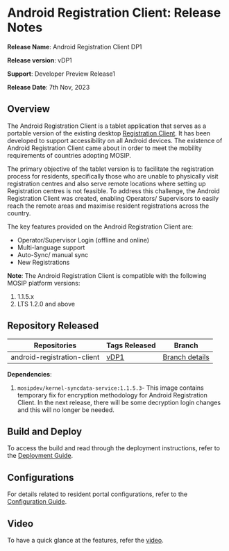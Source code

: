 # Android Registration Client: Release Notes

**Release Name**: Android Registration Client DP1

**Release version**: vDP1

**Support**: Developer Preview Release1

**Release Date**: 7th Nov, 2023

## Overview

The Android Registration Client is a tablet application that serves as a portable version of the existing desktop [Registration Client](https://docs.mosip.io/1.2.0/modules/registration-client). It has been developed to support accessibility on all Android devices. The existence of Android Registration Client came about in order to meet the mobility requirements of countries adopting MOSIP.

The primary objective of the tablet version is to facilitate the registration process for residents, specifically those who are unable to physically visit registration centres and also serve remote locations where setting up Registration centres is not feasible. To address this challenge, the Android Registration Client was created, enabling Operators/ Supervisors to easily reach the remote areas and maximise resident registrations across the country.

The key features provided on the Android Registration Client are:

* Operator/Supervisor Login (offline and online)
* Multi-language support
* Auto-Sync/ manual sync
* New Registrations

**Note**: The Android Registration Client is compatible with the following MOSIP platform versions:
  1. 1.1.5.x
  2. LTS 1.2.0 and above 

## Repository Released

| **Repositories**            | **Tags Released**   |  **Branch**                          |
| --------------------------- | ------------------------------------------------------------| ------------------ |
| android-registration-client   | [vDP1](https://github.com/mosip/android-registration-client/releases/tag/vDP1) | [Branch details](https://github.com/mosip/android-registration-client/tree/developer-release/flutter/0.9.x)  |


**Dependencies**:

1. `mosipdev/kernel-syncdata-service:1.1.5.3`- This image contains temporary fix for encryption methodology for Android Registration Client. In the next release, there will be some decryption login changes and this will no longer be needed. 


## Build and Deploy

To access the build and read through the deployment instructions, refer to the [Deployment Guide](https://docs.mosip.io/1.2.0/modules/android-registration-client/android-registration-client-developer-guide).

## Configurations

For details related to resident portal configurations, refer to the [Configuration Guide](https://docs.mosip.io/1.2.0/modules/android-registration-client/android-registration-client-configuration).

## Video

To have a quick glance at the features, refer the [video](https://www.youtube.com/watch?v=DrBB5IJnS0Y&t=9s&ab_channel=MOSIP-IIITBangalore).





